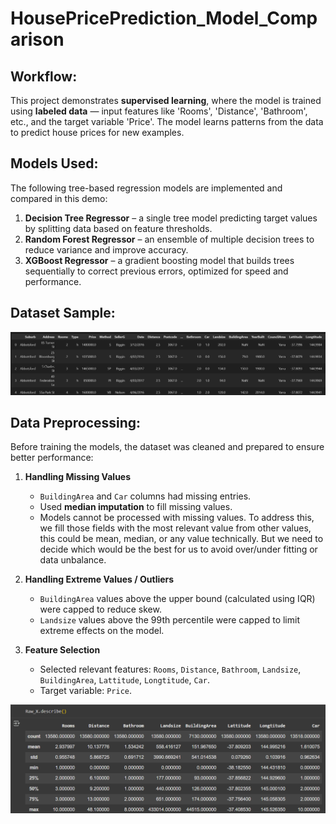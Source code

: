 # HousePricePrediction_Model_Comparison
## Workflow:
This project demonstrates **supervised learning**, where the model is trained using **labeled data** — input features like 'Rooms', 'Distance', 'Bathroom', etc., and the target variable 'Price'. 
The model learns patterns from the data to predict house prices for new examples.

## Models Used:
The following tree-based regression models are implemented and compared in this demo:
1. **Decision Tree Regressor** – a single tree model predicting target values by splitting data based on feature thresholds.  
2. **Random Forest Regressor** – an ensemble of multiple decision trees to reduce variance and improve accuracy.  
3. **XGBoost Regressor** – a gradient boosting model that builds trees sequentially to correct previous errors, optimized for speed and performance.

## Dataset Sample:
![Dataset Screenshot](DataSetSample.png)

## Data Preprocessing:
Before training the models, the dataset was cleaned and prepared to ensure better performance:

1. **Handling Missing Values**
   - `BuildingArea` and `Car` columns had missing entries.
   - Used **median imputation** to fill missing values.
   - Models cannot be processed with missing values. To address this, we fill those fields with the most relevant value from other values, this could be mean, median, or any value technically. But we need to decide which would be the best for us to avoid over/under fitting or data unbalance.

2. **Handling Extreme Values / Outliers**
   - `BuildingArea` values above the upper bound (calculated using IQR) were capped to reduce skew.
   - `Landsize` values above the 99th percentile were capped to limit extreme effects on the model.

3. **Feature Selection**
   - Selected relevant features: `Rooms`, `Distance`, `Bathroom`, `Landsize`, `BuildingArea`, `Lattitude`, `Longtitude`, `Car`.
   - Target variable: `Price`.

![Features Screenshot](FeaturesAnalysis.png)



